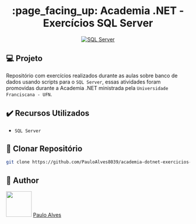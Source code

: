 <h1 align="center">:page_facing_up: Academia .NET - Exercícios SQL Server</h1>

<p align="center">
  <a href="https://www.microsoft.com/pt-br/sql-server/sql-server-downloads"><img alt="SQL Server" src="https://img.shields.io/badge/Microsoft%20SQL%20Server-CC2927?style=for-the-badge&logo=microsoft%20sql%20server&logoColor=white" /></a>
</p>

## :computer: Projeto

Repositório com exercícios realizados durante as aulas sobre banco de dados usando scripts para o `SQL Server`, essas atividades foram promovidas durante a Academia .NET ministrada pela `Universidade Franciscana - UFN`.

## ✔️ Recursos Utilizados

- ``SQL Server``

## :floppy_disk: Clonar Repositório

```bash
git clone https://github.com/PauloAlves8039/academia-dotnet-exercicios-sql-server.git
```

## :boy: Author

<a href="https://github.com/PauloAlves8039"><img src="https://avatars.githubusercontent.com/u/57012714?v=4" width=70></a>
[Paulo Alves](https://github.com/PauloAlves8039)
